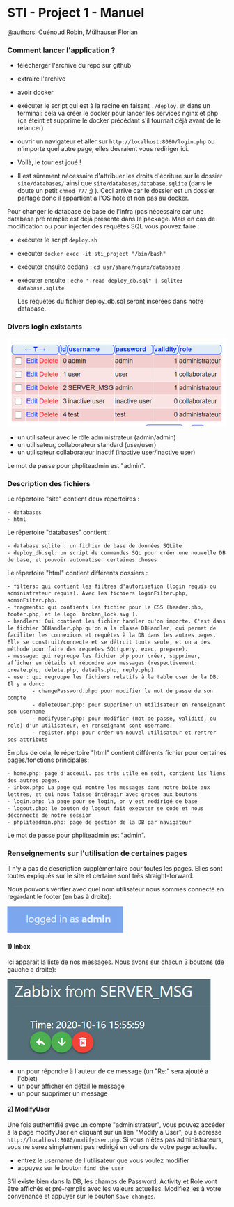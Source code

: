 # STI - Project 1 - Manuel

@authors: Cuénoud Robin, Mülhauser Florian

 

### Comment lancer l'application ?

* télécharger l'archive du repo sur github
* extraire l'archive
* avoir docker
* exécuter le script qui est à la racine en faisant `./deploy.sh` dans un terminal: cela va créer le docker pour lancer les services nginx et php (ça éteint et supprime le docker précédant s'il tournait déjà avant de le relancer)
* ouvrir un navigateur et aller sur `http://localhost:8080/login.php` ou n'importe quel autre page, elles devraient vous rediriger ici.
* Voilà, le tour est joué !

* Il est sûrement nécessaire d'attribuer les droits d'écriture sur le dossier `site/databases/` ainsi que `site/databases/database.sqlite`  (dans le doute un petit `chmod 777` ;) ). Ceci arrive car le dossier est un dossier partagé donc il appartient à l'OS hôte et non pas au docker. 



Pour changer le database de base de l'infra (pas nécessaire car une database pré remplie est déjà présente dans le package. Mais en cas de modification ou pour injecter des requêtes SQL vous pouvez faire : 

* exécuter le script `deploy.sh` 

* exécuter `docker exec -it sti_project "/bin/bash"`

* exécuter ensuite dedans : `cd usr/share/nginx/databases` 

* exécuter ensuite : `echo ".read deploy_db.sql" | sqlite3 database.sqlite ` 

  Les requêtes du fichier deploy_db.sql seront insérées dans notre database.



### Divers login existants

![](screenshots/comptes.PNG)

* un utilisateur avec le rôle administrateur (admin/admin)
* un utilisateur, collaborateur standard (user/user)
* un utilisateur collaborateur inactif (inactive user/inactive user)

Le mot de passe pour phpliteadmin est "admin".



### Description des fichiers

Le répertoire "site" contient deux répertoires :

    - databases
    - html

Le répertoire "databases" contient :

    - database.sqlite : un fichier de base de données SQLite
    - deploy_db.sql: un script de commandes SQL pour créer une nouvelle DB de base, et pouvoir automatiser certaines choses 

Le répertoire "html" contient différents dossiers :

    - filters: qui contient les filtres d'autorisation (login requis ou administrateur requis). Avec les fichiers loginFilter.php, adminFilter.php.
    - fragments: qui contients les fichier pour le CSS (header.php, footer.php, et le logo  broken_lock.svg ).
    - handlers: Qui contient les fichier handler qu'on importe. C'est dans le fichier DBHandler.php qu'on a la classe DBHandler, qui permet de faciliter les connexions et requêtes à la DB dans les autres pages. Elle se construit/connecte et se détruit toute seule, et on a des méthode pour faire des requetes SQL(query, exec, prepare).
    - message: qui regroupe les fichier php pour créer, supprimer, afficher en détails et répondre aux messages (respectivement: create.php, delete.php, details.php, reply.php)
    - user: qui regroupe les fichiers relatifs à la table user de la DB. Il y a donc: 
    		- changePassword.php: pour modifier le mot de passe de son compte
    		- deleteUser.php: pour supprimer un utilisateur en renseignant son username
    		- modifyUser.php: pour modifier (mot de passe, validité, ou role) d'un utilisateur, en renseignant sont username.
    		- register.php: pour créer un nouvel utilisateur et rentrer ses attributs

En plus de cela, le répertoire "html" contient différents fichier pour certaines pages/fonctions principales:

```
- home.php: page d'acceuil. pas très utile en soit, contient les liens des autres pages.
- inbox.php: La page qui montre les messages dans notre boite aux lettres, et qui nous laisse intéragir avec graces aux boutons
- login.php: la page pour se login, on y est redirigé de base
- logout.php: le bouton de logout fait executer se code et nous déconnecte de notre session
- phpliteadmin.php: page de gestion de la DB par navigateur
```

Le mot de passe pour phpliteadmin est "admin".



### Renseignements sur l'utilisation de certaines pages

Il n'y a pas de description supplémentaire pour toutes les pages. Elles sont toutes expliqués sur le site et certaine sont très straight-forward.

Nous pouvons vérifier avec quel nom utilisateur nous sommes connecté en regardant le footer (en bas à droite):

![](screenshots/connectedUser.PNG)

#### 1) Inbox

Ici apparait la liste de nos messages. Nous avons sur chacun 3 boutons (de gauche a droite):

![](screenshots/message.PNG)

* un pour répondre à l'auteur de ce message (un "Re:" sera ajouté a l'objet)
* un pour afficher en détail le message
* un pour supprimer un message 

#### 2) ModifyUser

Une fois authentifié avec un compte "administrateur", vous pouvez accéder à la page modifyUser en cliquant sur un lien "Modify a User", ou à adresse `http://localhost:8080/modifyUser.php`. Si vous n'êtes pas administrateurs, vous ne serez simplement pas redirigé en dehors de votre page actuelle.

* entrez le username de l'utilisateur que vous voulez modifier
* appuyez sur le bouton `find the user`

S'il existe bien dans la DB, les champs de Password, Activity et Role vont être affichés et pré-remplis avec les valeurs actuelles. Modifiez les à votre convenance et appuyer sur le bouton `Save changes`. 
